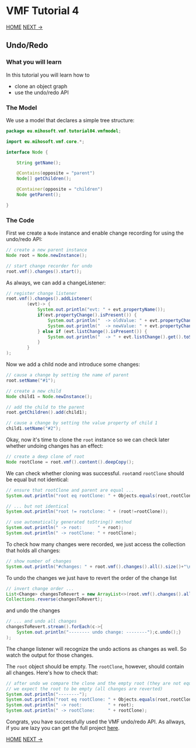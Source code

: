 # VMF Tutorial 4

[HOME](https://github.com/miho/VMF-Tutorials/blob/master/README.md) [NEXT ->](https://github.com/miho/VMF-Tutorials/blob/master/VMF-Tutorial-05/README.md)

## Undo/Redo

### What you will learn

In this tutorial you will learn how to

- clone an object graph
- use the undo/redo API

### The Model

We use a model that declares a simple tree structure:

```java
package eu.mihosoft.vmf.tutorial04.vmfmodel;

import eu.mihosoft.vmf.core.*;

interface Node {

    String getName();

    @Contains(opposite = "parent")
    Node[] getChildren();

    @Container(opposite = "children")
    Node getParent();

}
```

### The Code

First we create a `Node` instance and enable change recording for using the undo/redo API:

```java
// create a new parent instance
Node root = Node.newInstance();

// start change recorder for undo
root.vmf().changes().start();
```

As always, we can add a changeListener:

```java
// register change listener
root.vmf().changes().addListener(
        (evt)-> {
            System.out.println("evt: " + evt.propertyName());
            if(evt.propertyChange().isPresent()) {
                System.out.println("  -> oldValue: " + evt.propertyChange().get().oldValue());
                System.out.println("  -> newValue: " + evt.propertyChange().get().newValue());
            } else if (evt.listChange().isPresent()) {
                System.out.println("  -> " + evt.listChange().get().toStringWithDetails());
            }
        }
);
```

Now we add a child node and introduce some changes:

```java
// cause a change by setting the name of parent
root.setName("#1");

// create a new child
Node child1 = Node.newInstance();

// add the child to the parent
root.getChildren().add(child1);

// cause a change by setting the value property of child 1
child1.setName("#2");
```

Okay, now it's time to clone the `root` instance so we can check later whether undoing changes has an effect:

```java
// create a deep clone of root
Node rootClone = root.vmf().content().deepCopy();
```

We can check whether cloning was successful. `root`and `rootClone` should be equal but not identical:

```java
// ensure that rootClone and parent are equal ...
System.out.println("root eq rootClone: " + Objects.equals(root,rootClone));

// ... but not identical
System.out.println("root != rootclone: " + (root!=rootClone));

// use automatically generated toString() method
System.out.println(" -> root:      " + root);
System.out.println(" -> rootClone: " + rootClone);
```

To check how many changes were recorded, we just access the collection that holds all changes:

```java
// show number of changes
System.out.println("#changes: " + root.vmf().changes().all().size()+"\n");
```

To undo the changes we just have to revert the order of the change list

```java
// invert change order ...
List<Change> changesToRevert = new ArrayList<>(root.vmf().changes().all());
Collections.reverse(changesToRevert);
```
and undo the changes

```java
// ... and undo all changes
changesToRevert.stream().forEach(c->{
    System.out.println("-------- undo change: --------");c.undo();}
);
```
The change listener will recognize the undo actions as changes as well. So watch the output for those changes.

The `root` object should be empty. The `rootClone`, however, should contain all changes. Here's how to check that: 

```java
// after undo we compare the clone and the empty root (they are not equal)
// we expect the root to be empty (all changes are reverted)
System.out.println("--------");
System.out.println("root eq rootClone: " + Objects.equals(root,rootClone));
System.out.println(" -> root:          " + root);
System.out.println(" -> rootClone:     " + rootClone);
```

Congrats, you have successfully used the VMF undo/redo API. As allways, if you are lazy you can get the full project [here](https://github.com/miho/VMF-Tutorials/tree/master/VMF-Tutorial-04).

[HOME](https://github.com/miho/VMF-Tutorials/blob/master/README.md) [NEXT ->](https://github.com/miho/VMF-Tutorials/blob/master/VMF-Tutorial-05/README.md)




